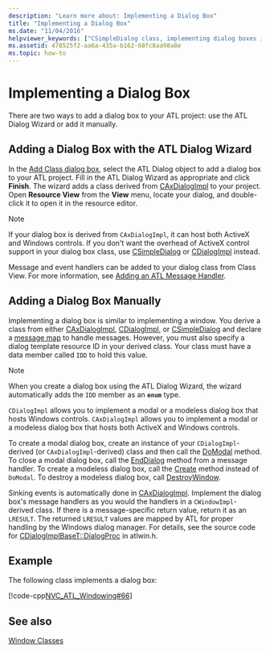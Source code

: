 ```yaml
---
description: "Learn more about: Implementing a Dialog Box"
title: "Implementing a Dialog Box"
ms.date: "11/04/2016"
helpviewer_keywords: ["CSimpleDialog class, implementing dialog boxes in ATL", "dialog boxes, ATL", "CAxDialogImpl class, implementing dialog boxes in ATL", "ATL, dialog boxes"]
ms.assetid: 478525f2-aa6a-435a-b162-68fc8aa98a8e
ms.topic: how-to
---
```

# Implementing a Dialog Box

There are two ways to add a dialog box to your ATL project: use the ATL Dialog Wizard or add it manually.

## Adding a Dialog Box with the ATL Dialog Wizard

In the [Add Class dialog box](../ide/adding-a-class-visual-cpp.md#add-class-dialog-box), select the ATL Dialog object to add a dialog box to your ATL project. Fill in the ATL Dialog Wizard as appropriate and click **Finish**. The wizard adds a class derived from [CAxDialogImpl](../atl/reference/caxdialogimpl-class.md) to your project. Open **Resource View** from the **View** menu, locate your dialog, and double-click it to open it in the resource editor.

> [!NOTE]
> If your dialog box is derived from `CAxDialogImpl`, it can host both ActiveX and Windows controls. If you don't want the overhead of ActiveX control support in your dialog box class, use [CSimpleDialog](../atl/reference/csimpledialog-class.md) or [CDialogImpl](../atl/reference/cdialogimpl-class.md) instead.

Message and event handlers can be added to your dialog class from Class View. For more information, see [Adding an ATL Message Handler](../atl/adding-an-atl-message-handler.md).

## Adding a Dialog Box Manually

Implementing a dialog box is similar to implementing a window. You derive a class from either [CAxDialogImpl](../atl/reference/caxdialogimpl-class.md), [CDialogImpl](../atl/reference/cdialogimpl-class.md), or [CSimpleDialog](../atl/reference/csimpledialog-class.md) and declare a [message map](../atl/message-maps-atl.md) to handle messages. However, you must also specify a dialog template resource ID in your derived class. Your class must have a data member called `IDD` to hold this value.

> [!NOTE]
> When you create a dialog box using the ATL Dialog Wizard, the wizard automatically adds the `IDD` member as an **`enum`** type.

`CDialogImpl` allows you to implement a modal or a modeless dialog box that hosts Windows controls. `CAxDialogImpl` allows you to implement a modal or a modeless dialog box that hosts both ActiveX and Windows controls.

To create a modal dialog box, create an instance of your `CDialogImpl`-derived (or `CAxDialogImpl`-derived) class and then call the [DoModal](../atl/reference/cdialogimpl-class.md#domodal) method. To close a modal dialog box, call the [EndDialog](../atl/reference/cdialogimpl-class.md#enddialog) method from a message handler. To create a modeless dialog box, call the [Create](../atl/reference/cdialogimpl-class.md#create) method instead of `DoModal`. To destroy a modeless dialog box, call [DestroyWindow](../atl/reference/cdialogimpl-class.md#destroywindow).

Sinking events is automatically done in [CAxDialogImpl](../atl/reference/caxdialogimpl-class.md). Implement the dialog box's message handlers as you would the handlers in a `CWindowImpl`-derived class. If there is a message-specific return value, return it as an `LRESULT`. The returned `LRESULT` values are mapped by ATL for proper handling by the Windows dialog manager. For details, see the source code for [CDialogImplBaseT::DialogProc](../atl/reference/cdialogimpl-class.md#dialogproc) in atlwin.h.

## Example

The following class implements a dialog box:

[!code-cpp[NVC_ATL_Windowing#66](../atl/codesnippet/cpp/implementing-a-dialog-box_1.h)]

## See also

[Window Classes](../atl/atl-window-classes.md)
